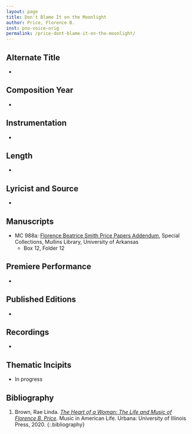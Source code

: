 ```yaml
---
layout: page
title: Don't Blame It on the Moonlight
author: Price, Florence B.
inst: pno-voice-orig
permalink: /price-dont-blame-it-on-the-moonlight/
---
```


## Alternate Title
- 

## Composition Year
- 

## Instrumentation
- 

## Length
- 

## Lyricist and Source
-

## Manuscripts
- MC 988a: <a href=https://uark.as.atlas-sys.com/repositories/2/resources/1522 target="_blank">Florence Beatrice Smith Price Papers Addendum</a>, Special Collections, Mullins Library, University of Arkansas
    * Box 12, Folder 12

## Premiere Performance
- 

## Published Editions
- 

## Recordings
- 

## Thematic Incipits
- In progress

## Bibliography
1. Brown, Rae Linda. <a href="https://www.worldcat.org/title/1122800180" target="_blank">*The Heart of a Woman: The Life and Music of Florence B. Price*</a>. Music in American Life. Urbana: University of Illinois Press, 2020.
{:.bibliography}
